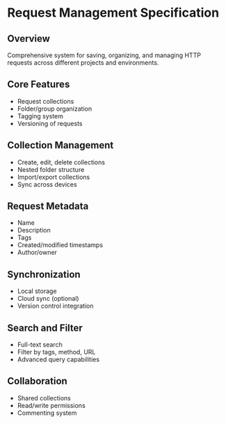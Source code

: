 # Request Management Specification

## Overview
Comprehensive system for saving, organizing, and managing HTTP requests across different projects and environments.

## Core Features
- Request collections
- Folder/group organization
- Tagging system
- Versioning of requests

## Collection Management
- Create, edit, delete collections
- Nested folder structure
- Import/export collections
- Sync across devices

## Request Metadata
- Name
- Description
- Tags
- Created/modified timestamps
- Author/owner

## Synchronization
- Local storage
- Cloud sync (optional)
- Version control integration

## Search and Filter
- Full-text search
- Filter by tags, method, URL
- Advanced query capabilities

## Collaboration
- Shared collections
- Read/write permissions
- Commenting system
